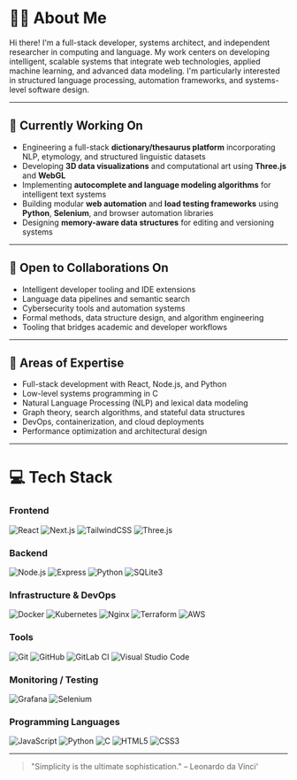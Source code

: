 # 👨‍💻 About Me

Hi there! I'm a full-stack developer, systems architect, and independent researcher in computing and language. My work centers on developing intelligent, scalable systems that integrate web technologies, applied machine learning, and advanced data modeling. I'm particularly interested in structured language processing, automation frameworks, and systems-level software design.

---

## 🔭 Currently Working On

* Engineering a full-stack **dictionary/thesaurus platform** incorporating NLP, etymology, and structured linguistic datasets
* Developing **3D data visualizations** and computational art using **Three.js** and **WebGL**
* Implementing **autocomplete and language modeling algorithms** for intelligent text systems
* Building modular **web automation** and **load testing frameworks** using **Python**, **Selenium**, and browser automation libraries
* Designing **memory-aware data structures** for editing and versioning systems

---

## 🤝 Open to Collaborations On

* Intelligent developer tooling and IDE extensions
* Language data pipelines and semantic search
* Cybersecurity tools and automation systems
* Formal methods, data structure design, and algorithm engineering
* Tooling that bridges academic and developer workflows

---

## 💬 Areas of Expertise

* Full-stack development with React, Node.js, and Python
* Low-level systems programming in C
* Natural Language Processing (NLP) and lexical data modeling
* Graph theory, search algorithms, and stateful data structures
* DevOps, containerization, and cloud deployments
* Performance optimization and architectural design

---

# 💻 Tech Stack

### Frontend

![React](https://img.shields.io/badge/React-20232A?style=for-the-badge\&logo=react\&logoColor=61DAFB)
![Next.js](https://img.shields.io/badge/Next.js-000000?style=for-the-badge\&logo=nextdotjs\&logoColor=white)
![TailwindCSS](https://img.shields.io/badge/TailwindCSS-06B6D4?style=for-the-badge\&logo=tailwindcss\&logoColor=white)
![Three.js](https://img.shields.io/badge/Three.js-000000?style=for-the-badge\&logo=three.js\&logoColor=white)

### Backend

![Node.js](https://img.shields.io/badge/Node.js-339933?style=for-the-badge\&logo=nodedotjs\&logoColor=white)
![Express](https://img.shields.io/badge/Express.js-000000?style=for-the-badge\&logo=express\&logoColor=white)
![Python](https://img.shields.io/badge/Python-3670A0?style=for-the-badge\&logo=python\&logoColor=ffdd54)
![SQLite3](https://img.shields.io/badge/SQLite3-003B57?style=for-the-badge\&logo=sqlite\&logoColor=white)

### Infrastructure & DevOps

![Docker](https://img.shields.io/badge/docker-%230db7ed.svg?style=for-the-badge\&logo=docker\&logoColor=white)
![Kubernetes](https://img.shields.io/badge/kubernetes-%23326ce5.svg?style=for-the-badge\&logo=kubernetes\&logoColor=white)
![Nginx](https://img.shields.io/badge/nginx-%23009639.svg?style=for-the-badge\&logo=nginx\&logoColor=white)
![Terraform](https://img.shields.io/badge/terraform-%235835CC.svg?style=for-the-badge\&logo=terraform\&logoColor=white)
![AWS](https://img.shields.io/badge/AWS-232F3E?style=for-the-badge\&logo=amazon-aws\&logoColor=white)

### Tools

![Git](https://img.shields.io/badge/git-%23F05033.svg?style=for-the-badge\&logo=git\&logoColor=white)
![GitHub](https://img.shields.io/badge/github-%23121011.svg?style=for-the-badge\&logo=github\&logoColor=white)
![GitLab CI](https://img.shields.io/badge/gitlab%20CI-%23181717.svg?style=for-the-badge\&logo=gitlab\&logoColor=white)
![Visual Studio Code](https://img.shields.io/badge/VS%20Code-007ACC?style=for-the-badge\&logo=visual-studio-code\&logoColor=white)

### Monitoring / Testing

![Grafana](https://img.shields.io/badge/grafana-%23F46800.svg?style=for-the-badge\&logo=grafana\&logoColor=white)
![Selenium](https://img.shields.io/badge/Selenium-43B02A?style=for-the-badge\&logo=selenium\&logoColor=white)

### Programming Languages

![JavaScript](https://img.shields.io/badge/JavaScript-F7DF1E?style=for-the-badge\&logo=javascript\&logoColor=black)
![Python](https://img.shields.io/badge/Python-306998?style=for-the-badge\&logo=python\&logoColor=white)
![C](https://img.shields.io/badge/C-00599C?style=for-the-badge\&logo=c\&logoColor=white)
![HTML5](https://img.shields.io/badge/HTML5-E34F26?style=for-the-badge\&logo=html5\&logoColor=white)
![CSS3](https://img.shields.io/badge/CSS3-1572B6?style=for-the-badge\&logo=css3\&logoColor=white)

---

> "Simplicity is the ultimate sophistication." – Leonardo da Vinci'
